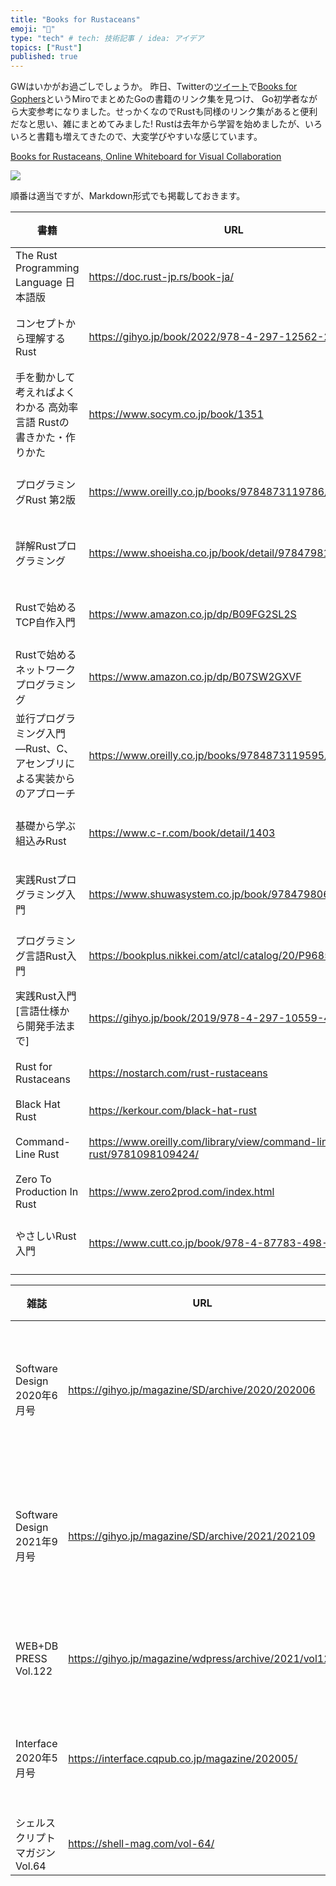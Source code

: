 ```yaml
---
title: "Books for Rustaceans"
emoji: "🦀"
type: "tech" # tech: 技術記事 / idea: アイデア
topics: ["Rust"]
published: true
---
```


GWはいかがお過ごしでしょうか。
昨日、Twitterの[ツイート](https://twitter.com/tenntenn/status/1520962316619358208)で[Books for Gophers](https://miro.com/app/board/uXjVOFumO24=/)というMiroでまとめたGoの書籍のリンク集を見つけ、
Go初学者ながら大変参考になりました。せっかくなのでRustも同様のリンク集があると便利だなと思い、雑にまとめてみました!
Rustは去年から学習を始めましたが、いろいろと書籍も増えてきたので、大変学びやすいな感じています。

[Books for Rustaceans, Online Whiteboard for Visual Collaboration](https://miro.com/app/board/uXjVO4VPVvw=)

![](https://storage.googleapis.com/zenn-user-upload/27536e58a890-20220503.png)


順番は適当ですが、Markdown形式でも掲載しておきます。


| 書籍                                                         | URL                                                          | 発売日         |
| ------------------------------------------------------------ | ------------------------------------------------------------ | -------------- |
| The Rust Programming Language 日本語版                       | https://doc.rust-jp.rs/book-ja/                              | -              |
| コンセプトから理解するRust                                   | https://gihyo.jp/book/2022/978-4-297-12562-2                 | 2022年2月7日   |
| 手を動かして考えればよくわかる 高効率言語 Rustの書きかた・作りかた | https://www.socym.co.jp/book/1351                            | 2022年1月21日  |
| プログラミングRust 第2版                                     | https://www.oreilly.co.jp/books/9784873119786/               | 2022年1月19日  |
| 詳解Rustプログラミング                                       | https://www.shoeisha.co.jp/book/detail/9784798160221         | 2022年11月17日 |
| Rustで始めるTCP自作入門                                      | https://www.amazon.co.jp/dp/B09FG2SL2S                       | 2021年9月3日   |
| Rustで始めるネットワークプログラミング                       | https://www.amazon.co.jp/dp/B07SW2GXVF                       | 2019年6月10日  |
| 並行プログラミング入門 ―Rust、C、アセンブリによる実装からのアプローチ | https://www.oreilly.co.jp/books/9784873119595/               | 2021年8月24日  |
| 基礎から学ぶ 組込みRust                                      | https://www.c-r.com/book/detail/1403                         | 2021年4月20日  |
| 実践Rustプログラミング入門                                   | https://www.shuwasystem.co.jp/book/9784798061702.html        | 2020年8月22日  |
| プログラミング言語Rust入門                                   | https://bookplus.nikkei.com/atcl/catalog/20/P96850/          | 2020年3月20日  |
| 実践Rust入門　[言語仕様から開発手法まで]                     | https://gihyo.jp/book/2019/978-4-297-10559-4                 | 2019年4月26日  |
| Rust for Rustaceans                                          | https://nostarch.com/rust-rustaceans                         | 2021年11月     |
| Black Hat Rust                                               | https://kerkour.com/black-hat-rust                           | -              |
| Command-Line Rust                                            | https://www.oreilly.com/library/view/command-line-rust/9781098109424/ | 2022年1月      |
| Zero To Production In Rust                                   | https://www.zero2prod.com/index.html                         | 2022年         |
| やさしいRust入門                                             | https://www.cutt.co.jp/book/978-4-87783-498-2.html           | 2021年1月10日  |


| 雑誌                            | URL                                                   | 発売日        | 備考                                                         |
| ------------------------------- | ----------------------------------------------------- | ------------- | ------------------------------------------------------------ |
| Software Design 2020年6月号     | https://gihyo.jp/magazine/SD/archive/2020/202006      | 2020年5月18日 | 第1特集 入門！ Rust メモリ安全とパフォーマンスを両立するしくみとは？ |
| Software Design 2021年9月号     | https://gihyo.jp/magazine/SD/archive/2021/202109      | 2021年8月18日 | 第1特集 Rustでわかるメモリ管理 しくみを知る／アプリを作る／ライブラリを読む |
| WEB+DB PRESS Vol.122            | https://gihyo.jp/magazine/wdpress/archive/2021/vol122 | 2021年4月24日 | 特集3 Rustで実装！ 作って学ぶRDBMSのしくみ                   |
| Interface 2020年5月号           | https://interface.cqpub.co.jp/magazine/202005/        | 2020年3月25日 | 第3部　ついに登場！？C/C++以外の選択肢Rustの研究             |
| シェルスクリプトマガジン Vol.64 | https://shell-mag.com/vol-64/                         | 2020年1月25日 | 特集1　はじめてのRust                                        |

